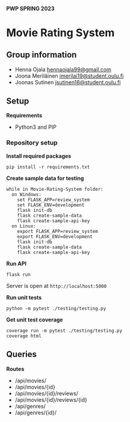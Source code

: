 #### PWP SPRING 2023
# Movie Rating System

## Group information
* Henna Ojala hennaojala99@gmail.com
* Joona Meriläinen jmerilai19@student.oulu.fi
* Joonas Sutinen jsutinen18@student.oulu.fi

## Setup
**Requirements**
- Python3 and PIP

### Repository setup
**Install required packages**
```
pip install -r requirements.txt
```

**Create sample data for testing**
```
while in Movie-Rating-System folder:
  on Windows:
    set FLASK_APP=review_system
    set FLASK_ENV=development
    flask init-db
    flask create-sample-data
    flask create-sample-api-key
  on Linux:
    export FLASK_APP=review_system
    export FLASK_ENV=development
    flask init-db
    flask create-sample-data
    flask create-sample-api-key
```

**Run API**
```
flask run
```
Server is open at `http://localhost:5000`

**Run unit tests**
```
python -m pytest ./testing/testing.py
```
**Get unit test coverage**
```
coverage run -m pytest ./testing/testing.py
coverage html
```


## Queries
**Routes**
- /api/movies/
- /api/movies/{id}
- /api/movies/{id}/reviews/
- /api/movies/{id}/reviews/{id}
- /api/genres/
- /api/genres/{id}/


<!-- __Remember to include all required documentation and HOWTOs, including how to create and populate the database, how to run and test the API, the url to the entrypoint and instructions on how to setup and run the client__ -->
